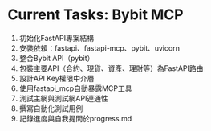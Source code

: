 # Current Tasks: Bybit MCP

1. 初始化FastAPI專案結構
2. 安裝依賴：fastapi、fastapi-mcp、pybit、uvicorn
3. 整合Bybit API（pybit）
4. 包裝主要API（合約、現貨、資產、理財等）為FastAPI路由
5. 設計API Key權限中介層
6. 使用fastapi_mcp自動暴露MCP工具
7. 測試主網與測試網API連通性
8. 撰寫自動化測試用例
9. 記錄進度與自我提問於progress.md 